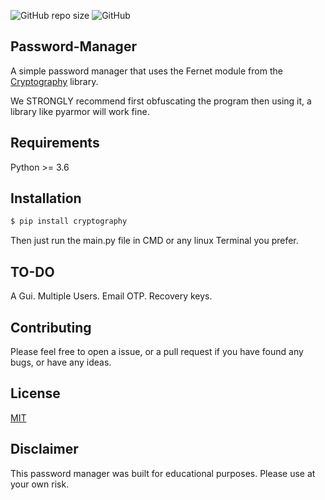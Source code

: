 ![GitHub repo size](https://img.shields.io/github/repo-size/MundaneHassan/Password-Manager) ![GitHub](https://img.shields.io/github/license/MundaneHassan/Password-Manager)
## Password-Manager
A simple password manager that uses the Fernet module from the [Cryptography](https://pypi.org/project/cryptography/) library.

We STRONGLY recommend first obfuscating the program then using it, a library like pyarmor will work fine.

## Requirements 
Python >= 3.6

## Installation

```bash
$ pip install cryptography
```
Then just run the main.py file in CMD or any linux Terminal you prefer.

## TO-DO
A Gui.
Multiple Users.
Email OTP.
Recovery keys.

## Contributing
Please feel free to open a issue, or a pull request if you have found any bugs, or have any ideas.

## License
[MIT](https://github.com/MundaneHassan/Password-Manager/blob/main/LICENSE)

## Disclaimer
This password manager was built for educational purposes. Please use at your own risk.




